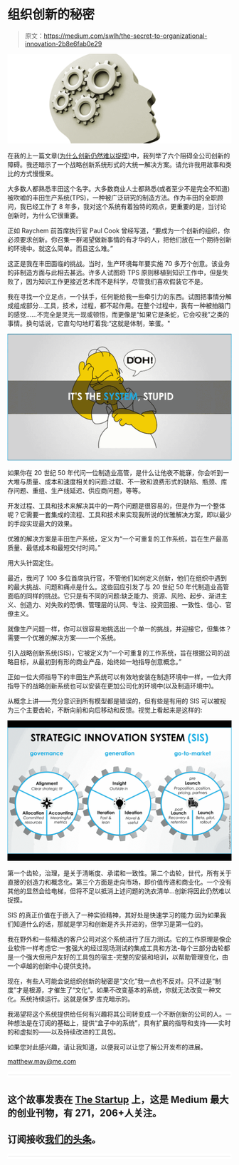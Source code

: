# 组织创新的秘密

> 原文：<https://medium.com/swlh/the-secret-to-organizational-innovation-2b8e6fab0e29>

![](img/fa05decf63b19568d59404bb97eae56d.png)

在我的上一篇文章([为什么创新仍然难以捉摸](/swlh/why-innovation-remains-elusive-9d0f17aa6d7b))中，我列举了六个阻碍全公司创新的障碍。我还暗示了一个战略创新系统形式的大统一解决方案。请允许我用故事和类比的方式慢慢来。

大多数人都熟悉丰田这个名字。大多数商业人士都熟悉(或者至少不是完全不知道)被吹嘘的丰田生产系统(TPS)，一种被广泛研究的制造方法。作为丰田的全职顾问，我已经工作了 8 年多，我对这个系统有着独特的观点，更重要的是，当讨论创新时，为什么它很重要。

正如 Raychem 前首席执行官 Paul Cook 曾经写道，“要成为一个创新的组织，你必须要求创新。你召集一群渴望做新事情的有才华的人，把他们放在一个期待创新的环境中。就这么简单。而且这么难。”

这正是我在丰田面临的挑战。当时，生产环境每年要实施 70 多万个创意。该业务的非制造方面与此相去甚远。许多人试图将 TPS 原则移植到知识工作中，但是失败了，因为知识工作更接近艺术而不是科学，尽管我们喜欢假装它不是。

我在寻找一个立足点，一个扶手，任何能给我一些牵引力的东西。试图把事情分解成组成部分…工具，技术，过程，都不起作用。在整个过程中，我有一种被拍脑门的感觉……不完全是灵光一现或顿悟，而更像是“如果它是条蛇，它会咬我”之类的事情。换句话说，它直勾勾地盯着我:“这就是体制，笨蛋。"

![](img/a885bd8c8fe0f318ae61af3dd07b9fc9.png)

如果你在 20 世纪 50 年代问一位制造业高管，是什么让他夜不能寐，你会听到一大堆与质量、成本和速度相关的问题:过载、不一致和浪费形式的缺陷、瓶颈、库存问题、重组、生产线延迟、供应商问题，等等。

开发过程、工具和技术来解决其中的一两个问题是很容易的，但是作为一个整体呢？它需要一套集成的流程、工具和技术来实现我所说的优雅解决方案，即以最少的手段实现最大的效果。

优雅的解决方案是丰田生产系统，定义为“一个可重复的工作系统，旨在生产最高质量、最低成本和最短交付时间。”

用大头针固定住。

最近，我问了 100 多位首席执行官，不管他们如何定义创新，他们在组织中遇到的最大挑战、问题和痛点是什么。这些回应引发了与 20 世纪 50 年代制造业高管面临的同样的挑战。它只是有不同的问题:缺乏能力、资源、风险、起步、渐进主义、创造力、对失败的恐惧、管理层的认同、专注、投资回报、一致性、信心、官僚主义。

就像生产问题一样，你可以很容易地挑选出一个单一的挑战，并迎接它，但集体？需要一个优雅的解决方案——一个系统。

引入战略创新系统(SIS)，它被定义为“一个可重复的工作系统，旨在根据公司的战略目标，从最初到有形的商业产品，始终如一地指导创意概念。”

正如一位大师指导下的丰田生产系统可以有效地安装在制造环境中一样，一位大师指导下的战略创新系统也可以安装在更加公司化的环境中(以及制造环境中)。

从概念上讲——充分意识到所有模型都是错误的，但有些是有用的 SIS 可以被视为三个主要齿轮，不断向前和向后移动和反馈。视觉上看起来是这样的:

![](img/3df86405ade4b3dd7ecbcf396cc9674c.png)

第一个齿轮，治理，是关于清晰度、承诺和一致性。第二个齿轮，世代，所有关于直接的创造力和概念化。第三个方面是走向市场，即价值传递和商业化。一个没有其他的显然会给电梯，但将不足以抵消上述问题的洗衣清单…创新将因此仍然难以捉摸。

SIS 的真正价值在于嵌入了一种实验精神，其好处是快速学习的能力:因为如果我们知道什么的话，那就是学习和创新是齐头并进的，但学习是第一位的。

我在野外和一些精选的客户公司对这个系统进行了压力测试。它的工作原理是像企业软件一样考虑它:一套强大的经过现场测试的集成工具和方法-每个三部分齿轮都是一个强大但用户友好的工具包的宿主-完整的安装和培训，以帮助管理变化，由一个卓越的创新中心提供支持。

现在，有些人可能会说组织创新的秘密是“文化”我一点也不反对。只不过是“制度”才是根源，才催生了“文化”。如果不改变基本的系统，你就无法改变一种文化。系统持续运行。这就是保罗·库克暗示的。

我渴望将这个系统提供给任何有兴趣将其公司转变成一个不断创新的公司的人。一种想法是在订阅的基础上，提供“盒子中的系统”，具有扩展的指导和支持——实时的和虚拟的——以及持续改进的工具包。

如果您对此感兴趣，请让我知道，以便我可以让您了解公开发布的进展。

matthew.may@me.com

![](img/731acf26f5d44fdc58d99a6388fe935d.png)

## 这个故事发表在 [The Startup](https://medium.com/swlh) 上，这是 Medium 最大的创业刊物，有 271，206+人关注。

## 订阅接收[我们的头条](http://growthsupply.com/the-startup-newsletter/)。

![](img/731acf26f5d44fdc58d99a6388fe935d.png)
